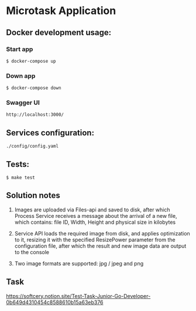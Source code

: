 # Microtask Application
## Docker development usage:
### Start app

```
$ docker-compose up 
```

### Down app
```
$ docker-compose down
```
### Swagger UI
```
http://localhost:3000/
```

## Services configuration:
```
./config/config.yaml
```
## Tests:
```
$ make test
```

## Solution notes

1. Images are uploaded via Files-api and saved to disk, after which Process Service
receives a message about the arrival of a new file, which contains: file ID, Width, Height and physical size in kilobytes

2. Service API loads the required image from disk, and applies optimization to it, resizing it with the specified ResizePower parameter from the configuration file, after which the result and new image data are output to the console

3. Two image formats are supported: jpg / jpeg and png
## Task
https://softcery.notion.site/Test-Task-Junior-Go-Developer-0b649d4310454c8588610b15a63eb376